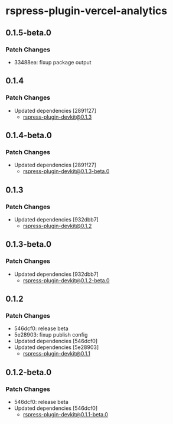 # rspress-plugin-vercel-analytics

## 0.1.5-beta.0

### Patch Changes

- 33488ea: fixup package output

## 0.1.4

### Patch Changes

- Updated dependencies [2891f27]
  - rspress-plugin-devkit@0.1.3

## 0.1.4-beta.0

### Patch Changes

- Updated dependencies [2891f27]
  - rspress-plugin-devkit@0.1.3-beta.0

## 0.1.3

### Patch Changes

- Updated dependencies [932dbb7]
  - rspress-plugin-devkit@0.1.2

## 0.1.3-beta.0

### Patch Changes

- Updated dependencies [932dbb7]
  - rspress-plugin-devkit@0.1.2-beta.0

## 0.1.2

### Patch Changes

- 546dcf0: release beta
- 5e28903: fixup publish config
- Updated dependencies [546dcf0]
- Updated dependencies [5e28903]
  - rspress-plugin-devkit@0.1.1

## 0.1.2-beta.0

### Patch Changes

- 546dcf0: release beta
- Updated dependencies [546dcf0]
  - rspress-plugin-devkit@0.1.1-beta.0
